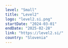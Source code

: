 ```yaml
---
level: "Small"
title: "Level2"
logo: "level2.si.png"
startDate: "2024-03-01"
endDate: "2025-02-28"
link: "https://level2.si/"
country: "Slovenia"
---
```

